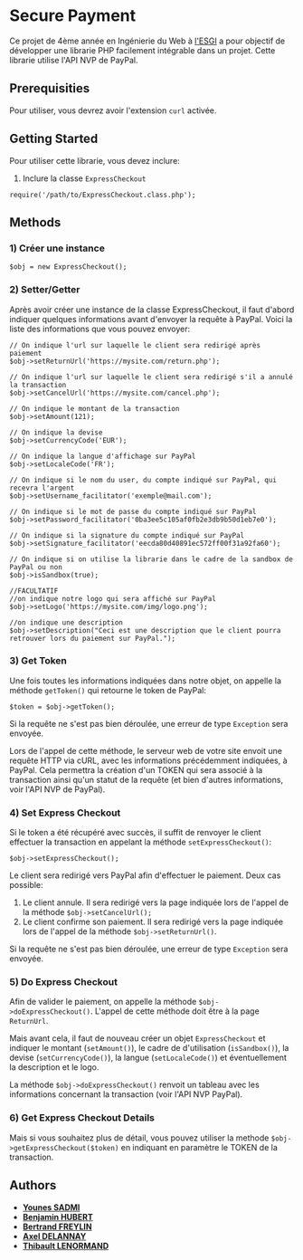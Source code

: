 # Secure Payment

Ce projet de 4ème année en Ingénierie du Web à [l'ESGI](http://esgi.fr/) a pour objectif de développer une librarie PHP facilement intégrable dans un projet. Cette librarie utilise l'API NVP de PayPal.
## Prerequisities

Pour utiliser, vous devrez avoir l'extension `curl` activée.
## Getting Started

Pour utiliser cette librarie, vous devez inclure:

1. Inclure la classe `ExpressCheckout` 
```
require('/path/to/ExpressCheckout.class.php');
```
## Methods
### 1) Créer une instance
```
$obj = new ExpressCheckout();
```
### 2) Setter/Getter
Après avoir créer une instance de la classe ExpressCheckout, il faut d'abord indiquer quelques informations avant d'envoyer la requête à PayPal. Voici la liste des informations que vous pouvez envoyer:
```
// On indique l'url sur laquelle le client sera redirigé après paiement
$obj->setReturnUrl('https://mysite.com/return.php');

// On indique l'url sur laquelle le client sera redirigé s'il a annulé la transaction
$obj->setCancelUrl('https://mysite.com/cancel.php');

// On indique le montant de la transaction
$obj->setAmount(121);

// On indique la devise
$obj->setCurrencyCode('EUR');

// On indique la langue d'affichage sur PayPal
$obj->setLocaleCode('FR');

// On indique si le nom du user, du compte indiqué sur PayPal, qui recevra l'argent
$obj->setUsername_facilitator('exemple@mail.com');

// On indique si le mot de passe du compte indiqué sur PayPal
$obj->setPassword_facilitator('0ba3ee5c105af0fb2e3db9b50d1eb7e0');

// On indique si la signature du compte indiqué sur PayPal
$obj->setSignature_facilitator('eecda80d40891ec572ff00f31a92fa60');

// On indique si on utilise la librarie dans le cadre de la sandbox de PayPal ou non
$obj->isSandbox(true);

//FACULTATIF
//on indique notre logo qui sera affiché sur PayPal
$obj->setLogo('https://mysite.com/img/logo.png');

//on indique une description
$obj->setDescription("Ceci est une description que le client pourra retrouver lors du paiement sur PayPal.");
```
### 3) Get Token
Une fois toutes les informations indiquées dans notre objet, on appelle la méthode `getToken()` qui retourne le token de PayPal:
```
$token = $obj->getToken();
```
Si la requête ne s'est pas bien déroulée, une erreur de type `Exception` sera envoyée.

Lors de l'appel de cette méthode, le serveur web de votre site envoit une requête HTTP via cURL, avec les informations précédemment indiquées, à PayPal. Cela permettra la création d'un TOKEN qui sera associé à la transaction ainsi qu'un statut de la requête (et bien d'autres informations, voir l'API NVP de PayPal).

### 4) Set Express Checkout
Si le token a été récupéré avec succès, il suffit de renvoyer le client effectuer la transaction en appelant la méthode `setExpressCheckout()`:
```
$obj->setExpressCheckout();
```

Le client sera redirigé vers PayPal afin d'effectuer le paiement. Deux cas possible:
1. Le client annule. Il sera redirigé vers la page indiquée lors de l'appel de la méthode `$obj->setCancelUrl();`
2. Le client confirme son paiement. Il sera redirigé vers la page indiquée lors de l'appel de la méthode `$obj->setReturnUrl()`.

Si la requête ne s'est pas bien déroulée, une erreur de type `Exception` sera envoyée.

### 5) Do Express Checkout
Afin de valider le paiement, on appelle la méthode `$obj->doExpressCheckout()`. L'appel de cette méthode doit être à la page `ReturnUrl`. 

Mais avant cela, il faut de nouveau créer un objet `ExpressCheckout` et indiquer le montant (`setAmount()`), le cadre de d'utilisation (`isSandbox()`), la devise (`setCurrencyCode()`), la langue (`setLocaleCode()`) et éventuellement la description et le logo. 

La méthode `$obj->doExpressCheckout()` renvoit un tableau avec les informations concernant la transaction (voir l'API NVP PayPal). 

### 6) Get Express Checkout Details
Mais si vous souhaitez plus de détail, vous pouvez utiliser la methode `$obj->getExpressCheckout($token)` en indiquant en paramètre le TOKEN de la transaction.



## Authors

* [**Younes SADMI**](https://github.com/younessadmi)
* [**Benjamin HUBERT**](https://github.com/BenjaminHubert)
* [**Bertrand FREYLIN**](https://github.com/BertrandF26/)
* [**Axel DELANNAY**](https://github.com/axeldelannay/)
* [**Thibault LENORMAND**](https://github.com/ThibaultLenormand)
